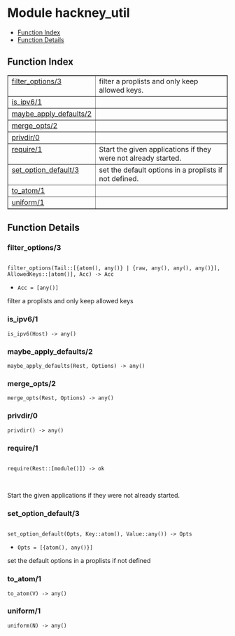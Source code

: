 

# Module hackney_util #
* [Function Index](#index)
* [Function Details](#functions)

<a name="index"></a>

## Function Index ##


<table width="100%" border="1" cellspacing="0" cellpadding="2" summary="function index"><tr><td valign="top"><a href="#filter_options-3">filter_options/3</a></td><td>filter a proplists and only keep allowed keys.</td></tr><tr><td valign="top"><a href="#is_ipv6-1">is_ipv6/1</a></td><td></td></tr><tr><td valign="top"><a href="#maybe_apply_defaults-2">maybe_apply_defaults/2</a></td><td></td></tr><tr><td valign="top"><a href="#merge_opts-2">merge_opts/2</a></td><td></td></tr><tr><td valign="top"><a href="#privdir-0">privdir/0</a></td><td></td></tr><tr><td valign="top"><a href="#require-1">require/1</a></td><td>Start the given applications if they were not already started.</td></tr><tr><td valign="top"><a href="#set_option_default-3">set_option_default/3</a></td><td>set the default options in a proplists if not defined.</td></tr><tr><td valign="top"><a href="#to_atom-1">to_atom/1</a></td><td></td></tr><tr><td valign="top"><a href="#uniform-1">uniform/1</a></td><td></td></tr></table>


<a name="functions"></a>

## Function Details ##

<a name="filter_options-3"></a>

### filter_options/3 ###

<pre><code>
filter_options(Tail::[{atom(), any()} | {raw, any(), any(), any()}], AllowedKeys::[atom()], Acc) -&gt; Acc
</code></pre>

<ul class="definitions"><li><code>Acc = [any()]</code></li></ul>

filter a proplists and only keep allowed keys

<a name="is_ipv6-1"></a>

### is_ipv6/1 ###

`is_ipv6(Host) -> any()`

<a name="maybe_apply_defaults-2"></a>

### maybe_apply_defaults/2 ###

`maybe_apply_defaults(Rest, Options) -> any()`

<a name="merge_opts-2"></a>

### merge_opts/2 ###

`merge_opts(Rest, Options) -> any()`

<a name="privdir-0"></a>

### privdir/0 ###

`privdir() -> any()`

<a name="require-1"></a>

### require/1 ###

<pre><code>
require(Rest::[module()]) -&gt; ok
</code></pre>
<br />

Start the given applications if they were not already started.

<a name="set_option_default-3"></a>

### set_option_default/3 ###

<pre><code>
set_option_default(Opts, Key::atom(), Value::any()) -&gt; Opts
</code></pre>

<ul class="definitions"><li><code>Opts = [{atom(), any()}]</code></li></ul>

set the default options in a proplists if not defined

<a name="to_atom-1"></a>

### to_atom/1 ###

`to_atom(V) -> any()`

<a name="uniform-1"></a>

### uniform/1 ###

`uniform(N) -> any()`

